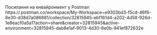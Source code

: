 Посилання на енвайронмент у Postman
https://.postman.co/workspace/My-Workspace~e9303bd3-f5cd-46f6-8e30-d38d7a086881/collection/32815945-ebf161d4-a202-4d58-926d-1e8eacf0a5a1?action=share&creator=32815945&active-environment=32815945-dab8e1af-9013-4d30-8e0b-941ef872632e
